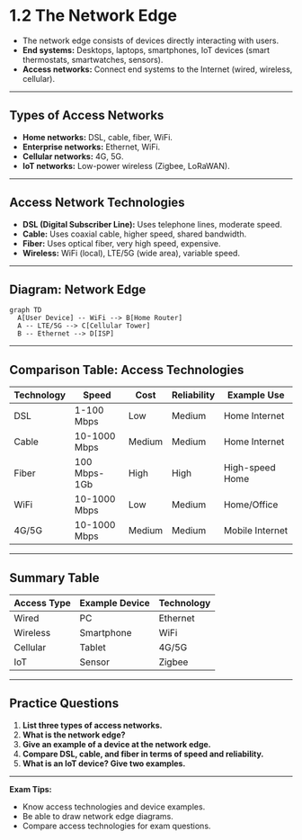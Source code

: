 # 1.2 The Network Edge

- The network edge consists of devices directly interacting with users.
- **End systems:** Desktops, laptops, smartphones, IoT devices (smart thermostats, smartwatches, sensors).
- **Access networks:** Connect end systems to the Internet (wired, wireless, cellular).

---

## Types of Access Networks
- **Home networks:** DSL, cable, fiber, WiFi.
- **Enterprise networks:** Ethernet, WiFi.
- **Cellular networks:** 4G, 5G.
- **IoT networks:** Low-power wireless (Zigbee, LoRaWAN).

---

## Access Network Technologies
- **DSL (Digital Subscriber Line):** Uses telephone lines, moderate speed.
- **Cable:** Uses coaxial cable, higher speed, shared bandwidth.
- **Fiber:** Uses optical fiber, very high speed, expensive.
- **Wireless:** WiFi (local), LTE/5G (wide area), variable speed.

---

## Diagram: Network Edge
```mermaid
graph TD
  A[User Device] -- WiFi --> B[Home Router]
  A -- LTE/5G --> C[Cellular Tower]
  B -- Ethernet --> D[ISP]
```

---

## Comparison Table: Access Technologies
| Technology | Speed         | Cost      | Reliability | Example Use      |
|------------|--------------|-----------|-------------|-----------------|
| DSL        | 1-100 Mbps   | Low       | Medium      | Home Internet   |
| Cable      | 10-1000 Mbps | Medium    | Medium      | Home Internet   |
| Fiber      | 100 Mbps-1Gb | High      | High        | High-speed Home |
| WiFi       | 10-1000 Mbps | Low       | Medium      | Home/Office     |
| 4G/5G      | 10-1000 Mbps | Medium    | Medium      | Mobile Internet |

---

## Summary Table
| Access Type | Example Device | Technology |
|-------------|---------------|------------|
| Wired       | PC            | Ethernet   |
| Wireless    | Smartphone    | WiFi       |
| Cellular    | Tablet        | 4G/5G      |
| IoT         | Sensor        | Zigbee     |

---

## Practice Questions
1. **List three types of access networks.**
2. **What is the network edge?**
3. **Give an example of a device at the network edge.**
4. **Compare DSL, cable, and fiber in terms of speed and reliability.**
5. **What is an IoT device? Give two examples.**

---

**Exam Tips:**
- Know access technologies and device examples.
- Be able to draw network edge diagrams.
- Compare access technologies for exam questions. 